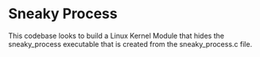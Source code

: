 # Sneaky Process


This codebase looks to build a Linux Kernel Module that hides the sneaky_process executable that is created from the sneaky_process.c file. 
